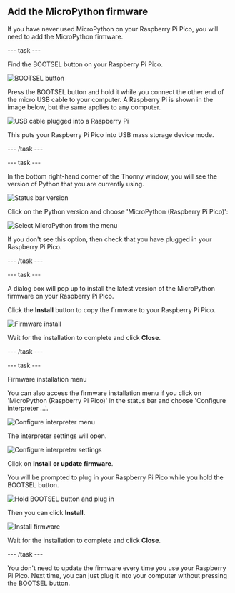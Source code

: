 ## Add the MicroPython firmware

If you have never used MicroPython on your Raspberry Pi Pico, you will need to add the MicroPython firmware. 

--- task ---

Find the BOOTSEL button on your Raspberry Pi Pico. 

![BOOTSEL button](images/Pico-bootsel.png)

Press the BOOTSEL button and hold it while you connect the other end of the micro USB cable to your computer. A Raspberry Pi is shown in the image below, but the same applies to any computer.

![USB cable plugged into a Raspberry Pi](images/Pico-Raspberry-Pi-4-Plug.png)

This puts your Raspberry Pi Pico into USB mass storage device mode. 

--- /task ---

--- task ---

In the bottom right-hand corner of the Thonny window, you will see the version of Python that you are currently using. 

![Status bar version](images/thonny-status-bar-version.png)

Click on the Python version and choose 'MicroPython (Raspberry Pi Pico)':

![Select MicroPython from the menu](images/thonny-micropython-pico-menu.png)

If you don't see this option, then check that you have plugged in your Raspberry Pi Pico. 

--- /task ---

--- task ---

A dialog box will pop up to install the latest version of the MicroPython firmware on your Raspberry Pi Pico. 

Click the **Install** button to copy the firmware to your Raspberry Pi Pico. 

![Firmware install](images/thonny-install-micropython-pico.png)

Wait for the installation to complete and click **Close**.

--- /task ---

--- task ---

Firmware installation menu

You can also access the firmware installation menu if you click on 'MicroPython (Raspberry Pi Pico)' in the status bar and choose 'Configure interpreter ...'.

![Configure interpreter menu](images/thonny-configure-interpreter.png)

The interpreter settings will open.

![Configure interpreter settings](images/thonny-interpreter-settings.png)

Click on **Install or update firmware**. 

You will be prompted to plug in your Raspberry Pi Pico while you hold the BOOTSEL button. 

![Hold BOOTSEL button and plug in](images/thonny-bootsel.png)

Then you can click **Install**. 

![Install firmware](images/thonny-firmware-install.png)

Wait for the installation to complete and click **Close**.

--- /task ---

You don't need to update the firmware every time you use your Raspberry Pi Pico. Next time, you can just plug it into your computer without pressing the BOOTSEL button.
